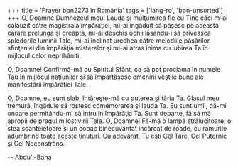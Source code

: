 +++
title = 'Prayer bpn2273 in România'
tags = ['lang-ro', 'bpn-unsorted']
+++
O, Doamne Dumnezeul meu!
Lauda şi mulţumirea fie cu Tine căci m-ai călăuzit către magistrala împărăţiei, mi-ai îngăduit să păşesc pe această cărare prelungă şi dreaptă, mi-ai deschis ochii lăsându-i să privească spledorile luminii Tale, mi-ai înclinat urechea către melodiile păsărilor sfinţeniei din împărăţia misterelor şi mi-ai atras inima cu iubirea Ta în mijlocul celor neprihăniţi.

O, Doamne! Confirmă-mă cu Spiritul Sfânt, ca să pot proclama în numele Tău în mijlocul naţiunilor şi să împărtăşesc omenirii veştile bune ale manifestării împărăţiei Tale.

O, Doamne, eu sunt slab, întăreşte-mă cu puterea şi tăria Ta. Glasul meu tremură, îngăduie să rostesc comemorarea şi lauda Ta. Eu sunt umil, dă-mi onoare permiţându-mi să intru în împărăţia Ta. Sunt departe, fă să mă apropii de pragul milostivirii Tale. O, Doamne! Fă-mă o lampă strălucitoare, o stea scânteietoare şi un copac binecuvântat încărcat de roade, cu ramurile adumbrind toate aceste ţinuturi. Cu adevărat, Tu eşti Cel Tare, Cel Puternic şi Cel Neconstrâns.

-- Abdu'l-Bahá
